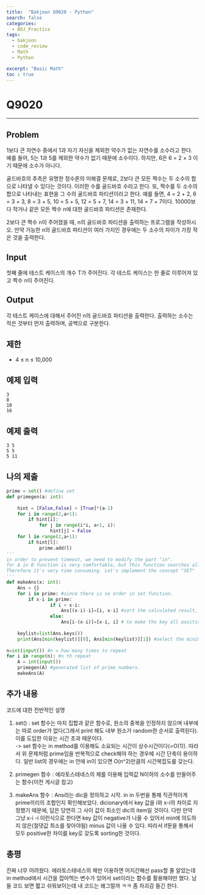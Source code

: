 ```yaml
---
title:  "Bakjoon Q9020 - Python"
search: false
categories: 
  - BOJ_Practice
tags:
  - bakjoon
  - code_review
  - Math
  - Python

excerpt: "Basic Math"
toc : true
---
```


# __Q9020__
___
## Problem
1보다 큰 자연수 중에서  1과 자기 자신을 제외한 약수가 없는 자연수를 소수라고 한다. 예를 들어, 5는 1과 5를 제외한 약수가 없기 때문에 소수이다. 하지만, 6은 6 = 2 × 3 이기 때문에 소수가 아니다.

골드바흐의 추측은 유명한 정수론의 미해결 문제로, 2보다 큰 모든 짝수는 두 소수의 합으로 나타낼 수 있다는 것이다. 이러한 수를 골드바흐 수라고 한다. 또, 짝수를 두 소수의 합으로 나타내는 표현을 그 수의 골드바흐 파티션이라고 한다. 예를 들면, 4 = 2 + 2, 6 = 3 + 3, 8 = 3 + 5, 10 = 5 + 5, 12 = 5 + 7, 14 = 3 + 11, 14 = 7 + 7이다. 10000보다 작거나 같은 모든 짝수 n에 대한 골드바흐 파티션은 존재한다.

2보다 큰 짝수 n이 주어졌을 때, n의 골드바흐 파티션을 출력하는 프로그램을 작성하시오. 만약 가능한 n의 골드바흐 파티션이 여러 가지인 경우에는 두 소수의 차이가 가장 작은 것을 출력한다.

## Input
첫째 줄에 테스트 케이스의 개수 T가 주어진다. 각 테스트 케이스는 한 줄로 이루어져 있고 짝수 n이 주어진다.

## Output
각 테스트 케이스에 대해서 주어진 n의 골드바흐 파티션을 출력한다. 출력하는 소수는 작은 것부터 먼저 출력하며, 공백으로 구분한다.

## 제한
- 4 ≤ n ≤ 10,000

## 예제 입력
```
3
8
10
16
```

## 예제 출력
```
3 5
5 5
5 11
```

## 나의 제출
```py
prime = set() #define set
def primegen(a: int):
    
    hint = [False,False] + [True]*(a-1)
    for i in range(2,a+1):
        if hint[i]:
            for j in range(i*i, a+1, i):
                hint[j] = False
    for l in range(2,a+1):
        if hint[l]:
            prime.add(l)
'''
in order to prevent timeout, we need to modify the part "in".
for A in B function is very comfortable, but this function searches all of the list.
Therefore it's very time consuming. Let's implement the concept "SET"
'''
def makeAns(x: int):
    Ans = {}
    for i in prime: #since there is no order in set function.
        if x-i in prime:
                if i < x-i:
                    Ans[(x-i)-i]=[i, x-i] #sort the calculated result, distance between two nums is the key.
                else:
                    Ans[i-(x-i)]=[x-i, i] # to make the key all positive.
    
    keylist=list(Ans.keys())
    print(Ans[min(keylist)][0], Ans[min(keylist)][1]) #select the minimum distance and print.
     
n=int(input()) #n = how many times to repeat
for i in range(n): #n th repeat
    A = int(input())
    primegen(A) #generated list of prime numbers.
    makeAns(A)
```

## 추가 내용
코드에 대한 전반적인 설명  
1. set() : set 함수는 마치 집합과 같은 함수로, 원소의 중복을 인정하지 않으며 내부에는 따로 order가 없다(그래서 print 해도 내부 원소가 random한 순서로 출력된다). 이를 도입한 이유는 시간 초과 때문이다.  
-> set 함수는 in method를 이용해도 소요되는 시간이 상수시간이다(=O(1)). 따라서 위 문제처럼 prime임을 반복적으로 check해야 하는 경우에 시간 단축이 용이하다. 일반 list의 경우에는 in 안에 in이 있으면 O(n^2)만큼의 시간복잡도를 갖는다.

2. primegen 함수 : 에라토스테네스의 체를 이용해 입력값 N이하의 소수를 만들어주는 함수(이전 게시글 참고)  

3. makeAns 함수 : Ans라는 dic을 정의하고 시작. in in 두번을 통해 직관적이게 prime끼리의 조합인지 확인해보았다. dicionary에서 key 값을 i와 x-i의 차이로 지정했기 때문에, 답은 당연히 그 사이 값이 최소인 dic의 item일 것이다. 다만 만약 그냥 x-i -i 이런식으로 한다면 key 값이 negative가 나올 수 있어서 min에 의도하지 않은(절댓값 최소를 찾아야됨) minus 값이 나올 수 있다. 따라서 if문을 통해서 모두 positive한 차이를 key로 갖도록 sorting한 것이다.

## 총평
 진짜 너무 어려웠다. 에라토스테네스의 체만 이용하면 어지간해선 pass할 줄 알았는데 in method에서 시간을 잡아먹는 변수가 있어서 set이라는 함수를 활용해야만 했다. 남들 코드 보면 짧고 쉬워보이는데 내 코드는 왜그럴까 ㅋㅋ 좀 자괴감 들긴 한다.